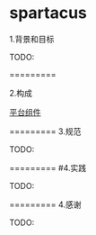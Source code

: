 spartacus
=========

1.背景和目标

TODO:

=========

2.构成

[平台组件](https://github.com/svoflee/spartacus/wiki/Components)

=========
3.规范

TODO:

=========
#4.实践

TODO:

=========
4.感谢

TODO:


